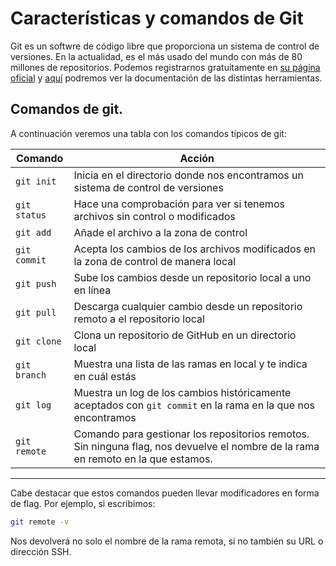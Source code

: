 # Características y comandos de Git

Git es un softwre de código libre que proporciona un sistema de control de versiones. En la actualidad, es el más usado del mundo con más de 80 millones de repositorios. Podemos registrarnos gratuitamente en [su página oficial](www.github.com) y [aquí](https://docs.github.com/es) podremos ver la documentación de las distintas herramientas.

## Comandos de git.

A continuación veremos una tabla con los comandos típicos de git:


|Comando|Acción|
|-|-|
|`git init`| Inicia en el directorio donde nos encontramos un sistema de control de versiones|
| `git status` | Hace una comprobación para ver si tenemos archivos sin control o modificados |
|`git add`| Añade el archivo a la zona de control |
|`git commit` | Acepta los cambios de los archivos modificados en la zona de control de manera local|
|`git push`| Sube los cambios desde un repositorio local a uno en línea|
|`git pull`| Descarga cualquier cambio desde un repositorio remoto a el repositorio local |
|`git clone`| Clona un repositorio de GitHub en un directorio local|
|`git branch`| Muestra una lista de las ramas en local y te indica en cuál estás|
| `git log`| Muestra un log de los cambios históricamente aceptados con `git commit` en la rama en la que nos encontramos|
|`git remote`|  Comando para gestionar los repositorios remotos. Sin ninguna flag, nos devuelve el nombre de la rama en remoto en la que estamos. |
___
Cabe destacar que estos comandos pueden llevar modificadores en forma de flag. Por ejemplo, si escribimos: 

```bash
git remote -v
```

Nos devolverá no solo el nombre de la rama remota, si no también su URL o dirección SSH.
